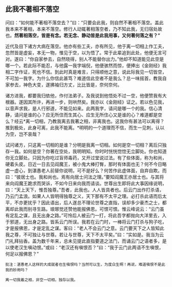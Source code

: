 ## 此我不著相不落空

问曰：“如何能不著相不落空去？”曰：“只要会此我，则自然不著相不落空。盖此我本来不著相，本来不落空。修行人动辄著相落空者，乃不知此我，无归宿处故也。**然著相落空，皆是有念。若无念、静动皆是此我用事，又何著何落之有？”**

近代及目下诸方大病在落空。他亦有些工夫，亦有所见，他于离一切相上作工夫，忽然皆是虚妄，本无一物，惟见于空，以为悟了。常于此辈追到此处，他便无言可对。遂曰：“你自家参去，自然晓得，别人不能替你出力。”他却不知道能见此空是哪一个。若此际不能忍，与他露一我字端倪，他便骇然而惊，便捧出《金刚经》我相二字作证，死也不信。到此时真是难言，只得顺他之意，说此际我见一切皆空，不可加一我字。为什么你信此甚笃？难道信此空者不是我么？总一味摇首，教我自家参去，神色大变，遂拂袖归方丈，比比皆是，奈何奈何。

诸方进我，都要我归依他，作付法弟子。及我说到他悟处不过一空，他便赞我有大根器。遂因其所许，再进一步，则哄然矣。我亦以《金刚经》证之。若以色见我，以音声求我，是人行邪道，不能见如来。此两我字，请问是哪一个的我。信心清静，请问是谁的心？应无所住而生其心、应生无所住心又是谁的心？难道都是空么？经云*离一切相，乃教我离去我著之相，非离我也。这我你有甚法可以离得？推到极处，此身可离，此我不能离。*明明的一个道理而不信，而生一见刺，认以为空，岂不哀哉？

试问诸方，只这离一切相的是谁？分明是我离一切相。如何是空一切相？离后只独存一我。如何是空？你著在空处，我明明知。你时时恍恍惚惚无立脚处。你也知道你无立脚处。只因为你吃过盲师毒药，又开过堂说过法。有了些体面，称为和尚，硬着头皮。日近一日去见阎魔王，被小鬼大棒打臀，那时有体面也无？何不今日略虚一虚心，到湛愚老人前替你说明，可不是好么？何苦作此虚体面，自弃自欺。而曰：“彼居士也。我和尚也。焉有向居士问法之理。”要知阎魔王亦居士也。与其将来向阎魔王跪求而哭诉，不如今日来向我而请谈。世尊出生即将此大事因缘说明，曰：“天上天下，惟吾独尊。”吾者，此我也。人人皆具者也。后云门出作打杀语，乃云门孟浪。如果人人皆明得独尊之义，天下那有不太平之理。必打杀此语而后太平，不亦更扰乎？因此语出，后人遂总不理论世尊之直指，误却多少豪杰之士，都离却此我而别寻生路。琅琊觉还赞他能报佛恩。可恨可恨。惟云峰说云：“云门虽有定乱之谋，且无出身之路。”可怜后人被云门一打，将此吾字都抛向大洋里去，入于邪道，无出身之路。皆系云门所误。我若在云门时，一棒将云门打杀与狗子吃，才是报佛恩，才是定乱之谋。客曰：“老人不会云门之意。云门要天下之人皆知此我之尊，不可独让与世尊。若让与世尊，天下不太平矣。”曰：“实如是。我当为云门礼拜拈香。盖为数千年来，总未见提此直指要道之法门，而诵云门之语者多，是以使老汉生嗔动恨。”或曰：“老汉还有嗔恨否？”曰：“我于云门此两语不生嗔恨，何足以报佛恩？”

```xu
批注：湛愚老人这样的大成就者也生嗔恨吗？当然可以生，为度众生啊！再说，难道嗔恨不是此我的妙用吗？
```

```yang
离一切我着之相，非空一切相，独存以我。
```
